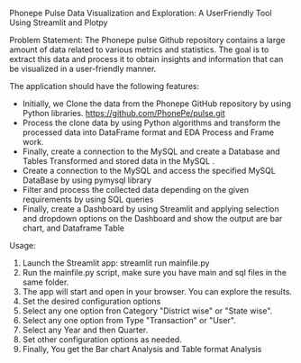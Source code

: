 Phonepe Pulse Data Visualization and Exploration: A UserFriendly Tool Using Streamlit and Plotpy

Problem Statement: The Phonepe pulse Github repository contains a large amount of data related to various metrics and statistics. The goal is to extract this data and process it to obtain insights and information that can be visualized in a user-friendly manner.

The application should have the following features:

* Initially, we Clone the data from the Phonepe GitHub repository by using Python libraries. https://github.com/PhonePe/pulse.git
* Process the clone data by using Python algorithms and transform the processed data into DataFrame format and EDA Process and Frame work.
* Finally, create a connection to the MySQL and create a Database and Tables Transformed and stored data in the MySQL .
* Create a connection to the MySQL and access the specified MySQL DataBase by using pymysql library
* Filter and process the collected data depending on the given requirements by using SQL queries
* Finally, create a Dashboard by using Streamlit and applying selection and dropdown options on the Dashboard and show the output are bar chart, and Dataframe Table


Usage:

1. Launch the Streamlit app: streamlit run mainfile.py
2. Run the mainfile.py script, make sure you have main and sql files in the same folder.
3. The app will start and open in your browser. You can explore the results.
4. Set the desired configuration options
5. Select any one option fron Category "District wise" or "State wise".
6. Select any one option from Type "Transaction" or "User".
7. Select any Year and then Quarter.
8. Set other configuration options as needed.
9. Finally, You get the Bar chart Analysis and Table format Analysis




